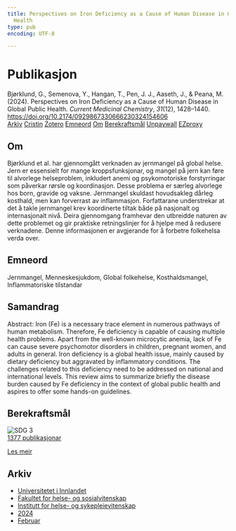 ```yaml
---
title: Perspectives on Iron Deficiency as a Cause of Human Disease in Global Public
  Health
type: pub
encoding: UTF-8

---
```

<h1>Publikasjon</h1>
<article id="csl-bib-container-4RAFXGM3" class="csl-bib-container">
  <div class="csl-bib-body"> <div class="csl-entry">Bjørklund, G., Semenova, Y., Hangan, T., Pen, J. J., Aaseth, J., &#38; Peana, M. (2024). Perspectives on Iron Deficiency as a Cause of Human Disease in Global Public Health. <i>Current Medicinal Chemistry</i>, <i>31</i>(12), 1428–1440. <a href="https://doi.org/10.2174/0929867330666230324154606">https://doi.org/10.2174/0929867330666230324154606</a></div> </div>
  <div class="csl-bib-buttons">
    <a href="#taxonomy-article-4RAFXGM3" alt="archive" class="csl-bib-button">Arkiv</a>
    <a href="https://app.cristin.no/results/show.jsf?id=2246675" alt="Cristin" class="csl-bib-button">Cristin</a>
    <a href="http://zotero.org/groups/5881554/items/4RAFXGM3" alt="Zotero" class="csl-bib-button">Zotero</a>
    <a href="#keywords-article-4RAFXGM3" alt="keywords" class="csl-bib-button">Emneord</a>
    <a href="#about-article-4RAFXGM3" alt="about_pub" class="csl-bib-button">Om</a>
    <a href="#sdg-article-4RAFXGM3" alt="sdg" class="csl-bib-button">Berekraftsmål</a>
    <a href="https://doi.org/10.2174/0929867330666230324154606" alt="Unpaywall" class="csl-bib-button">Unpaywall</a>
    <a href="https://doi.org/10.2174/0929867330666230324154606" alt="EZproxy" class="csl-bib-button">EZproxy</a>
  </div>
  <div id="csl-bib-meta-container-4RAFXGM3"></div>
</article>
<div id="csl-bib-meta-4RAFXGM3" class="csl-bib-meta">
  <article id="about-article-4RAFXGM3" class="about_pub-article">
    <h1>Om</h1>
    Bjørklund et al. har gjennomgått verknaden av jernmangel på global helse. Jern er essensielt for mange kroppsfunksjonar, og mangel på jern kan føre til alvorlege helseproblem, inkludert anemi og psykomotoriske forstyrringar som påverkar rørsle og koordinasjon. Desse problema er særleg alvorlege hos born, gravide og vaksne. Jernmangel skuldast hovudsakleg dårleg kosthald, men kan forverrast av inflammasjon. Forfattarane understrekar at det å takle jernmangel krev koordinerte tiltak både på nasjonalt og internasjonalt nivå. Deira gjennomgang framhevar den utbreidde naturen av dette problemet og gir praktiske retningslinjer for å hjelpe med å redusere verknadene. Denne informasjonen er avgjerande for å forbetre folkehelsa verda over.
  </article>
  <article id="keywords-article-4RAFXGM3" class="keywords-article">
    <h1>Emneord</h1>
    Jernmangel, Menneskesjukdom, Global folkehelse, Kosthaldsmangel, Inflammatoriske tilstandar
  </article>
  <article id="abstract-article-4RAFXGM3" class="abstract-article">
    <h1>Samandrag</h1>
    Abstract: Iron (Fe) is a necessary trace element in numerous pathways of human metabolism. Therefore, Fe deficiency is capable of causing multiple health problems. Apart from the well-known microcytic anemia, lack of Fe can cause severe psychomotor disorders in children, pregnant women, and adults in general. Iron deficiency is a global health issue, mainly caused by dietary deficiency but aggravated by inflammatory conditions. The challenges related to this deficiency need to be addressed on national and international levels. This review aims to summarize briefly the disease burden caused by Fe deficiency in the context of global public health and aspires to offer some hands-on guidelines.
  </article>
  <article id="sdg-article-4RAFXGM3" class="sdg-article">
    <h1>Berekraftsmål</h1>
    <div class="sdg-container"><div id="sdg3" class="sdg">
        <img src="{{< params subfolder >}}images/sdg/sdg03_nn.png" class="image" alt="SDG 3">
        <div class="sdg-overlay">
          <a href="{{< params subfolder >}}nn/archive/?sdg=3#archive" class="sdg-publication-count"><span>1377</span> publikasjonar</a>
          <p><a href="https://fn.no/om-fn/fns-baerekraftsmaal/god-helse-og-livskvalitet?lang=nno-NO" class="sdg-read-more">Les meir</a></p>
        </div>
      </div></div>
  </article>
  <article id="taxonomy-article-4RAFXGM3" class="taxonomy-article">
    <h1>Arkiv</h1>
    <ul>
      <li><a href="{{< params subfolder >}}nn/archive/?key=3DCRN523">Universitetet i Innlandet</a></li>
      <li><a href="{{< params subfolder >}}nn/archive/?key=IDKFS3MX">Fakultet for helse- og sosialvitenskap</a></li>
      <li><a href="{{< params subfolder >}}nn/archive/?key=GTV4ECMZ">Institutt for helse- og sykepleievitenskap</a></li>
      <li><a href="{{< params subfolder >}}nn/archive/?key=KNN5LNR7">2024</a></li>
      <li><a href="{{< params subfolder >}}nn/archive/?key=BFH76L8P">Februar</a></li>
    </ul>
  </article>
</div>
